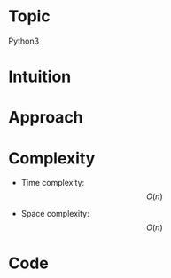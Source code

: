 # Topic
Python3
# Intuition

# Approach

# Complexity
- Time complexity:
$$O(n)$$

- Space complexity:
$$O(n)$$

# Code
```python

```
